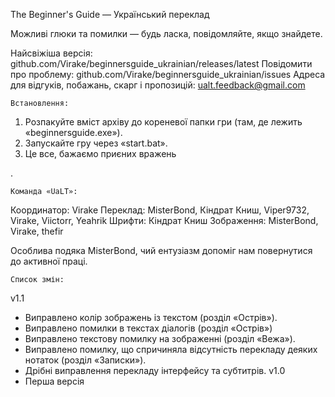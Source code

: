The Beginner's Guide — Український переклад

Можливі глюки та помилки — будь ласка, повідомляйте, якщо знайдете.

Найсвіжіша версія: github.com/Virake/beginnersguide_ukrainian/releases/latest
Повідомити про проблему: github.com/Virake/beginnersguide_ukrainian/issues
Адреса для відгуків, побажань, скарг і пропозицій: ualt.feedback@gmail.com

	Встановлення:
1) Розпакуйте вміст архіву до кореневої папки гри (там, де лежить «beginnersguide.exe»).
2) Запускайте гру через «start.bat».
3) Це все, бажаємо приєних вражень

.

	Команда «UaLT»:
Координатор: Virake
Переклад: MisterBond, Кіндрат Книш, Viper9732, Virake, Viictorr, Yeahrik
Шрифти: Кіндрат Книш
Зображення: MisterBond, Virake, thefir

Особлива подяка MisterBond, чий ентузіазм допоміг нам повернутися до активної праці.

	Список змін:
v1.1
- Виправлено колір зображень із текстом (розділ «Острів»).
- Виправлено помилки в текстах діалогів (розділ «Острів»)
- Виправлено текстову помилку на зображенні (розділ «Вежа»).
- Виправлено помилку, що спричиняла відсутність перекладу деяких нотаток (розділ «Записки»).
- Дрібні виправлення перекладу інтерфейсу та субтитрів.
v1.0
- Перша версія
